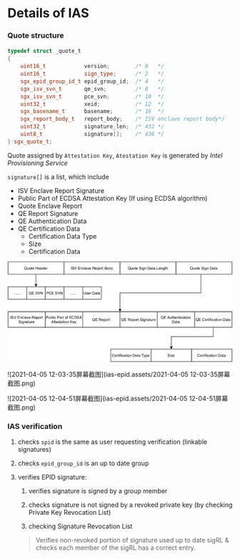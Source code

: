 # Details of IAS

### Quote structure

```c++
typedef struct _quote_t
{
    uint16_t            version;        /* 0   */
    uint16_t            sign_type;      /* 2   */
    sgx_epid_group_id_t epid_group_id;  /* 4   */
    sgx_isv_svn_t       qe_svn;         /* 8   */
    sgx_isv_svn_t       pce_svn;        /* 10  */
    uint32_t            xeid;           /* 12  */
    sgx_basename_t      basename;       /* 16  */
    sgx_report_body_t   report_body;    /* ISV enclave report body*/
    uint32_t            signature_len;  /* 432 */
    uint8_t             signature[];    /* 436 */
} sgx_quote_t;
```

Quote assigned by `Attestation Key`, `Atestation Key` is generated by *Intel Provisioning Service*

`signature[]` is a list, which include

- ISV Enclave Report Signature
- Public Part of ECDSA Attestation Key (If using ECDSA algorithm)
- Quote Enclave Report
- QE Report Signature
- QE Authentication Data
- QE Certification Data
  - Certification Data Type
  - Size
  - Certification Data



![The-Quote-structure-generated-by-Quoting-Enclave-in-Intel-SGX-DCAP](ias-epid.assets/The-Quote-structure-generated-by-Quoting-Enclave-in-Intel-SGX-DCAP.png)

 ![2021-04-05 12-03-35屏幕截图](ias-epid.assets/2021-04-05 12-03-35屏幕截图.png)

![2021-04-05 12-04-51屏幕截图](ias-epid.assets/2021-04-05 12-04-51屏幕截图.png)

 ### IAS verification

1. checks `spid` is the same as user requesting verification (linkable signatures)

2. checks `epid_group_id` is an up to date group

3. verifies EPID signature:

   1. verifies signature is signed by a group member

   2. checks signature is not signed by a revoked private key (by checking Private Key Revocation List)

   3.  checking Signature Revocation List

      > Verifies non-revoked portion of signature
      > used up to date sigRL & checks each member
      > of the sigRL has a correct entry.